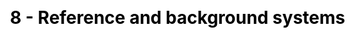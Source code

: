 ---
title: "8 - Reference and background systems"
description: "
Page under construction.
"
title_image: "pyreg-sbp.jpg" # find a img of pyrolysis oil and gas, or a burner of it, or a condenser...
title_image_credit: "Stockholm Vatten och Avfall"
draft: false
menu:
  main:
    parent: "Systems analysis"
    name: "8. Reference system"
    weight: 9
category: "Module"
# Page-specific JavaScript & CSS #ESA
js : []
css : []

---